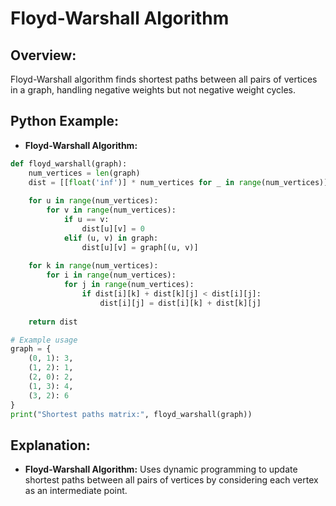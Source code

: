 # **Floyd-Warshall Algorithm**

## **Overview:**

Floyd-Warshall algorithm finds shortest paths between all pairs of vertices in a graph, handling negative weights but not negative weight cycles.

## **Python Example:**

- **Floyd-Warshall Algorithm:**

```python
def floyd_warshall(graph):
    num_vertices = len(graph)
    dist = [[float('inf')] * num_vertices for _ in range(num_vertices)]
    
    for u in range(num_vertices):
        for v in range(num_vertices):
            if u == v:
                dist[u][v] = 0
            elif (u, v) in graph:
                dist[u][v] = graph[(u, v)]
    
    for k in range(num_vertices):
        for i in range(num_vertices):
            for j in range(num_vertices):
                if dist[i][k] + dist[k][j] < dist[i][j]:
                    dist[i][j] = dist[i][k] + dist[k][j]
    
    return dist

# Example usage
graph = {
    (0, 1): 3,
    (1, 2): 1,
    (2, 0): 2,
    (1, 3): 4,
    (3, 2): 6
}
print("Shortest paths matrix:", floyd_warshall(graph))
```

## **Explanation:**
- **Floyd-Warshall Algorithm:** Uses dynamic programming to update shortest paths between all pairs of vertices by considering each vertex as an intermediate point.

